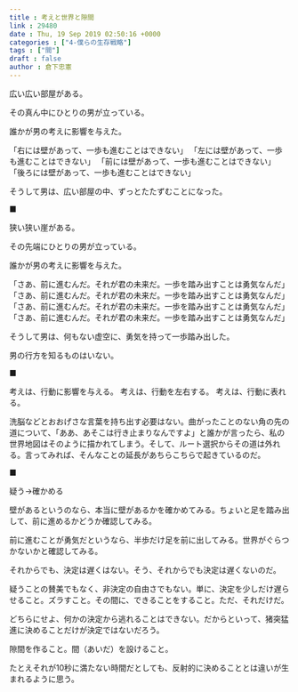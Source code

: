 ```yaml
---
title : 考えと世界と隙間
link : 29480
date : Thu, 19 Sep 2019 02:50:16 +0000
categories : ["4-僕らの生存戦略"]
tags : ["間"]
draft : false
author : 倉下忠憲
---
```


広い広い部屋がある。

その真ん中にひとりの男が立っている。

誰かが男の考えに影響を与えた。

「右には壁があって、一歩も進むことはできない」
「左には壁があって、一歩も進むことはできない」
「前には壁があって、一歩も進むことはできない」
「後ろには壁があって、一歩も進むことはできない」

そうして男は、広い部屋の中、ずっとたたずむことになった。

■

狭い狭い崖がある。

その先端にひとりの男が立っている。

誰かが男の考えに影響を与えた。

「さあ、前に進むんだ。それが君の未来だ。一歩を踏み出すことは勇気なんだ」
「さあ、前に進むんだ。それが君の未来だ。一歩を踏み出すことは勇気なんだ」
「さあ、前に進むんだ。それが君の未来だ。一歩を踏み出すことは勇気なんだ」
「さあ、前に進むんだ。それが君の未来だ。一歩を踏み出すことは勇気なんだ」

そうして男は、何もない虚空に、勇気を持って一歩踏み出した。

男の行方を知るものはいない。

■

考えは、行動に影響を与える。
考えは、行動を左右する。
考えは、行動に表れる。

洗脳などとおおげさな言葉を持ち出す必要はない。曲がったことのない角の先の道について、「ああ、あそこは行き止まりなんですよ」と誰かが言ったら、私の世界地図はそのように描かれてしまう。そして、ルート選択からその道は外れる。言ってみれば、そんなことの延長があちらこちらで起きているのだ。

■

疑う→確かめる

壁があるというのなら、本当に壁があるかを確かめてみる。ちょいと足を踏み出して、前に進めるかどうか確認してみる。

前に進むことが勇気だというなら、半歩だけ足を前に出してみる。世界がぐらつかないかと確認してみる。

それからでも、決定は遅くはない。そう、それからでも決定は遅くないのだ。

疑うことの賛美でもなく、非決定の自由さでもない。単に、決定を少しだけ遅らせること。ズラすこと。その間に、できることをすること。ただ、それだけだ。

どちらにせよ、何かの決定から逃れることはできない。だからといって、猪突猛進に決めることだけが決定ではないだろう。

隙間を作ること。間（あいだ）を設けること。

たとえそれが10秒に満たない時間だとしても、反射的に決めることとは違いが生まれるように思う。

